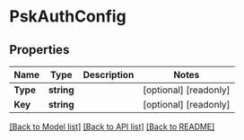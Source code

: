 # PskAuthConfig

## Properties

Name | Type | Description | Notes
------------ | ------------- | ------------- | -------------
**Type** | **string** |  | [optional] [readonly] 
**Key** | **string** |  | [optional] [readonly] 

[[Back to Model list]](../README.md#documentation-for-models) [[Back to API list]](../README.md#documentation-for-api-endpoints) [[Back to README]](../README.md)


